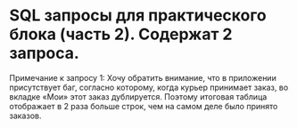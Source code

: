 # SQL запросы для практического блока (часть 2). Содержат 2 запроса.
Примечание к запросу 1: Хочу обратить внимание, что в приложении присутствует баг, согласно которому, когда курьер принимает заказ, во вкладке «Мои» этот заказ дублируется. Поэтому итоговая таблица отображает в 2 раза больше строк, чем на самом деле было принято заказов.
